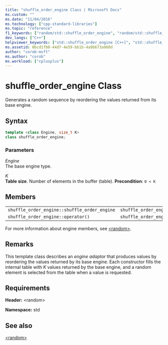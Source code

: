 ```yaml
---
title: "shuffle_order_engine Class | Microsoft Docs"
ms.custom: ""
ms.date: "11/04/2016"
ms.technology: ["cpp-standard-libraries"]
ms.topic: "reference"
f1_keywords: ["random/std::shuffle_order_engine", "random/std::shuffle_order_engine::base", "random/std::shuffle_order_engine::discard", "random/std::shuffle_order_engine::operator()", "random/std::shuffle_order_engine::base_type", "random/std::shuffle_order_engine::seed"]
dev_langs: ["C++"]
helpviewer_keywords: ["std::shuffle_order_engine [C++]", "std::shuffle_order_engine [C++], base", "std::shuffle_order_engine [C++], discard", "std::shuffle_order_engine [C++], base_type", "std::shuffle_order_engine [C++], seed"]
ms.assetid: 0bcd1fb0-44d7-4e59-bb1b-4a9b673a960d
author: "corob-msft"
ms.author: "corob"
ms.workload: ["cplusplus"]
---
```

# shuffle_order_engine Class

Generates a random sequence by reordering the values returned from its base engine.

## Syntax

```cpp
template <class Engine, size_t K>
class shuffle_order_engine;
```

### Parameters

*Engine*<br/>
The base engine type.

*K*<br/>
**Table size**. Number of elements in the buffer (table). **Precondition**: `0 < K`

## Members

||||
|-|-|-|
|`shuffle_order_engine::shuffle_order_engine`|`shuffle_order_engine::base`|`shuffle_order_engine::discard`|
|`shuffle_order_engine::operator()`|`shuffle_order_engine::base_type`|`shuffle_order_engine::seed`|

For more information about engine members, see [\<random>](../standard-library/random.md).

## Remarks

This template class describes an *engine adaptor* that produces values by reordering the values returned by its base engine. Each constructor fills the internal table with *K* values returned by the base engine, and a random element is selected from the table when a value is requested.

## Requirements

**Header:** \<random>

**Namespace:** std

## See also

[\<random>](../standard-library/random.md)<br/>

